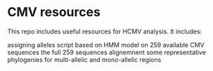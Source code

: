 # CMV resources

This repo includes useful resources for HCMV analysis. It includes:

assigning alleles script based on HMM model on 259 available CMV sequences
the full 259 sequences alignemnent
some representative phylogenies for multi-allelic and mono-allelic regions
